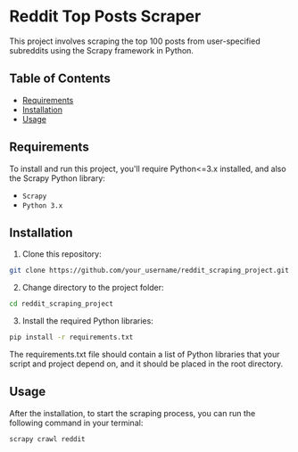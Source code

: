 # Reddit Top Posts Scraper
This project involves scraping the top 100 posts from user-specified subreddits using the Scrapy framework in Python.

## Table of Contents
- [Requirements](#requirements)
- [Installation](#installation)
- [Usage](#usage)

## Requirements
To install and run this project, you'll require Python<=3.x installed, and also the Scrapy Python library:
- `Scrapy`
- `Python 3.x` 

## Installation
1. Clone this repository: 

```bash
git clone https://github.com/your_username/reddit_scraping_project.git
```

2. Change directory to the project folder:

```bash
cd reddit_scraping_project
```

3. Install the required Python libraries:

```bash
pip install -r requirements.txt
```

The requirements.txt file should contain a list of Python libraries that your script and project depend on, and it should be placed in the root directory.

## Usage
After the installation, to start the scraping process, you can run the following command in your terminal:

```bash
scrapy crawl reddit
```
